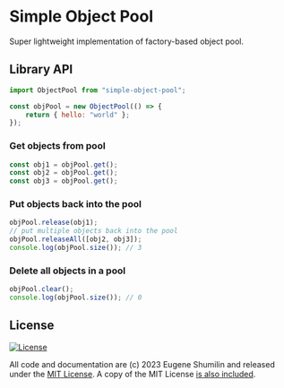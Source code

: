 # Simple Object Pool

Super lightweight implementation of factory-based object pool.

## Library API

```js
import ObjectPool from "simple-object-pool";

const objPool = new ObjectPool(() => {
    return { hello: "world" };
});
```

### Get objects from pool

```js
const obj1 = objPool.get();
const obj2 = objPool.get();
const obj3 = objPool.get();
```

### Put objects back into the pool

```js
objPool.release(obj1);
// put multiple objects back into the pool
objPool.releaseAll([obj2, obj3]);
console.log(objPool.size()); // 3
```

### Delete all objects in a pool

```js
objPool.clear();
console.log(objPool.size()); // 0
```

## License

[![License](https://img.shields.io/badge/license-MIT-a1356a)](LICENSE)

All code and documentation are (c) 2023 Eugene Shumilin and released under the [MIT License](http://getify.mit-license.org/). A copy of the MIT License [is also included](LICENSE).
